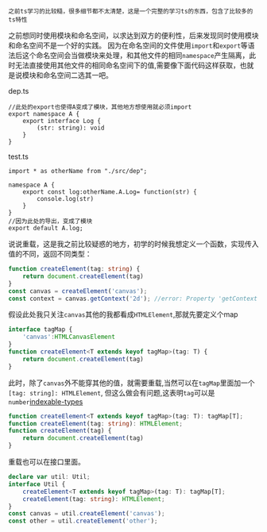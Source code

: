     之前ts学习的比较糙，很多细节都不太清楚，这是一个完整的学习ts的东西，包含了比较多的ts特性

之前想同时使用模块和命名空间，以求达到双方的便利性，后来发现同时使用模块和命名空间不是一个好的实践。
因为在命名空间的文件使用`import`和`export`等语法后这个命名空间会当做模块来处理，和其他文件的相同`namespace`产生隔离，此时无法直接使用其他文件的相同命名空间下的值,需要像下面代码这样获取，也就是说模块和命名空间二选其一吧。 

dep.ts

    //此处的export也使得A变成了模块，其他地方想使用就必须import
    export namespace A {
        export interface Log {
            (str: string): void
        }
    }

test.ts

    import * as otherName from "./src/dep";

    namespace A {
        export const log:otherName.A.Log= function(str) {
            console.log(str)
        }
    }
    //因为此处的导出，变成了模块
    export default A.log;

说说重载，这是我之前比较疑惑的地方，初学的时候我想定义一个函数，实现传入值的不同，返回不同类型：
```typescript
function createElement(tag: string) {
    return document.createElement(tag)
}
const canvas = createElement('canvas');
const context = canvas.getContext('2d'); //error: Property 'getContext' does not exist on type 'HTMLElement'
```
假设此处我只关注`canvas`其他的我都看成`HTMLElement`,那就先要定义个map
```ts
interface tagMap {
    'canvas':HTMLCanvasElement
}
function createElement<T extends keyof tagMap>(tag: T) {
    return document.createElement(tag)
}
```
此时，除了`canvas`外不能穿其他的值，就需要重载,当然可以在`tagMap`里面加一个`[tag: string]: HTMLElement`,
但这么做会有问题,这表明`tag`可以是`number`[indexable-types](http://www.typescriptlang.org/docs/handbook/interfaces.html#indexable-types)
```ts
function createElement<T extends keyof tagMap>(tag: T): tagMap[T];
function createElement(tag: string): HTMLElement;
function createElement(tag) {
    return document.createElement(tag)
}
```
重载也可以在接口里面。
```ts
declare var util: Util;
interface Util {
    createElement<T extends keyof tagMap>(tag: T): tagMap[T];
    createElement(tag: string): HTMLElement;
}
const canvas = util.createElement('canvas');
const other = util.createElement('other');

```
